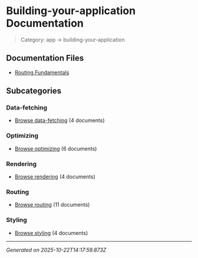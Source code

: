 # Building-your-application Documentation

> Category: app → building-your-application

## Documentation Files

- [Routing Fundamentals](./routing.md)

## Subcategories

### Data-fetching

- [Browse data-fetching](./data-fetching/_index.md) (4 documents)

### Optimizing

- [Browse optimizing](./optimizing/_index.md) (6 documents)

### Rendering

- [Browse rendering](./rendering/_index.md) (4 documents)

### Routing

- [Browse routing](./routing/_index.md) (11 documents)

### Styling

- [Browse styling](./styling/_index.md) (4 documents)


---

*Generated on 2025-10-22T14:17:59.873Z*
